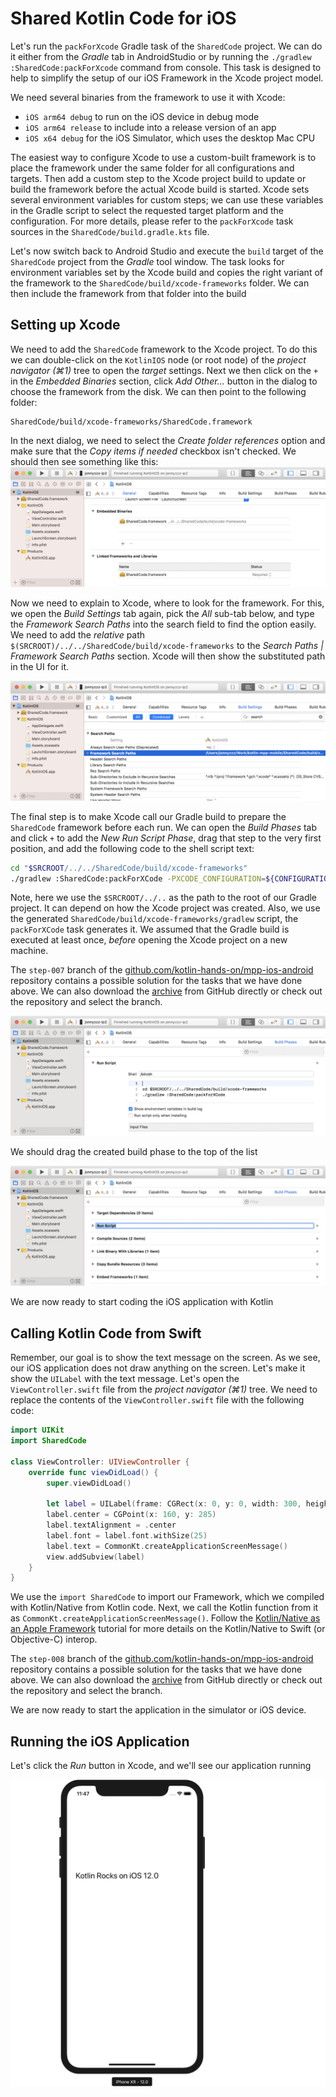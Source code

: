 # Shared Kotlin Code for iOS

Let's run the `packForXcode` Gradle task of the `SharedCode` project. We can do it either from
the _Gradle_ tab in AndroidStudio or by running the `./gradlew :SharedCode:packForXcode` command
from console. This task is designed to help to simplify the setup of our iOS Framework
in the Xcode project model.

We need several binaries from the framework to use it with Xcode:

- `iOS arm64 debug` to run on the iOS device in debug mode
- `iOS arm64 release` to include into a release version of an app
- `iOS x64 debug` for the iOS Simulator, which uses the desktop Mac CPU

The easiest way to configure Xcode to use a custom-built framework is to
place the framework under the same folder for all configurations and targets.
Then add a custom step to the Xcode project build to update or build the
framework before the actual Xcode build is started. Xcode sets several environment
variables for custom steps; we can use these variables in the Gradle script to select
the requested target platform and the configuration. For more details,
please refer to the `packForXcode` task sources in the `SharedCode/build.gradle.kts` file. 

Let's now switch back to Android Studio and execute the `build` target of the `SharedCode` project from
the *Gradle* tool window. The task looks for environment variables set by the Xcode build and copies
the right variant of the framework to the `SharedCode/build/xcode-frameworks` folder. We can then include the
framework from that folder into the build

## Setting up Xcode

We need to add the `SharedCode` framework to the Xcode project.
To do this we can double-click on the `KotlinIOS` node (or root node) of the *project navigator (⌘1)* tree
to open the *target* settings.
Next we then click on the `+` in the *Embedded Binaries* section, click *Add Other...* button in the dialog
to choose the framework from the disk. We can then point to the following folder: 

```
SharedCode/build/xcode-frameworks/SharedCode.framework
```

In the next dialog, we need to select the _Create folder references_ option and make sure that the _Copy items if needed_
checkbox isn't checked. We should then see something like this: 
![Xcode General Screen](./assets/xcode-general.png)

Now we need to explain to Xcode, where to look for the framework.
For this, we open the *Build Settings* tab again, pick the *All* sub-tab below, and type the *Framework Search Paths* into
the search field to find the option easily. We need to add the *relative* path 
`$(SRCROOT)/../../SharedCode/build/xcode-frameworks` to the *Search Paths | Framework Search Paths* section.
Xcode will then show the substituted path in the UI for it.

![Xcode Build Settings](./assets/xcode-search-path.png)

The final step is to make Xcode call our Gradle build to prepare the `SharedCode` framework before each run.
We can open the *Build Phases* tab and click `+` to add the *New Run Script Phase*, drag that step to the very
first position, and add the following code to the shell script text:

```bash
cd "$SRCROOT/../../SharedCode/build/xcode-frameworks"
./gradlew :SharedCode:packForXCode -PXCODE_CONFIGURATION=${CONFIGURATION}
```

Note, here we use the `$SRCROOT/../..` as the path to the root of our Gradle project.
It can depend on how the Xcode project was created. Also, we use the generated
`SharedCode/build/xcode-frameworks/gradlew` script,
the `packForXCode` task generates it. We assumed that the Gradle build is executed at least once,
*before* opening the Xcode project on a new machine.

The `step-007` branch of the 
[github.com/kotlin-hands-on/mpp-ios-android](https://github.com/kotlin-hands-on/mpp-ios-android/tree/step-007)
repository contains a possible solution for the tasks that we have done above. We can also download the
[archive](https://github.com/kotlin-hands-on/mpp-ios-android/archive/step-007.zip) from GitHub directly or
check out the repository and select the branch.

![Xcode Build Phases](./assets/xcode-run-script.png)

We should drag the created build phase to the top of the list

![Xcode Build Phases](./assets/xcode-run-script-order.png)

We are now ready to start coding the iOS application with Kotlin

## Calling Kotlin Code from Swift

Remember, our goal is to show the text message on the screen. As we see, our iOS application does not draw
anything on the screen. Let's make it show the `UILabel` with the text message.
Let's open the `ViewController.swift` file from the *project navigator (⌘1)* tree.
We need to replace the contents of the `ViewController.swift` file with the following code:
 
```swift
import UIKit
import SharedCode

class ViewController: UIViewController {
    override func viewDidLoad() {
        super.viewDidLoad()
        
        let label = UILabel(frame: CGRect(x: 0, y: 0, width: 300, height: 21))
        label.center = CGPoint(x: 160, y: 285)
        label.textAlignment = .center
        label.font = label.font.withSize(25)
        label.text = CommonKt.createApplicationScreenMessage()
        view.addSubview(label)
    }
}
```
We use the `import SharedCode` to import our Framework, which we compiled with Kotlin/Native from Kotlin code.
Next, we call the Kotlin function from it as `CommonKt.createApplicationScreenMessage()`. Follow the 
[Kotlin/Native as an Apple Framework](/docs/tutorials/native/apple-framework.html) tutorial for
more details on the Kotlin/Native to Swift (or Objective-C) interop.

The `step-008` branch of the 
[github.com/kotlin-hands-on/mpp-ios-android](https://github.com/kotlin-hands-on/mpp-ios-android/tree/step-008)
repository contains a possible solution for the tasks that we have done above. We can also download the
[archive](https://github.com/kotlin-hands-on/mpp-ios-android/archive/step-008.zip) from GitHub directly or
check out the repository and select the branch.

We are now ready to start the application in the simulator or iOS device.

## Running the iOS Application

Let's click the *Run* button in Xcode, and we'll see our application running 

![Emulator App](./assets/iPhone-emulator-kotlin-rocks.png)

